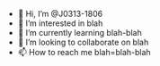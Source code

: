 - 👋 Hi, I’m @J0313-1806
- 👀 I’m interested in blah
- 🌱 I’m currently learning blah-blah
- 💞️ I’m looking to collaborate on blah
- 📫 How to reach me blah=blah-blah

<!---
J0313-1806/J0313-1806 is a ✨ special ✨ repository because its `README.md` (this file) appears on your GitHub profile.
You can click the Preview link to take a look at your changes.
--->
